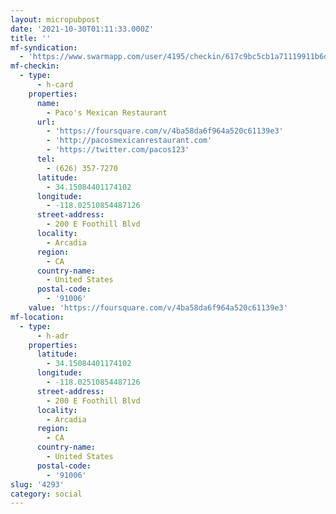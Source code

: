 ```yaml
---
layout: micropubpost
date: '2021-10-30T01:11:33.000Z'
title: ''
mf-syndication:
  - 'https://www.swarmapp.com/user/4195/checkin/617c9bc5cb1a71119911b6dc'
mf-checkin:
  - type:
      - h-card
    properties:
      name:
        - Paco's Mexican Restaurant
      url:
        - 'https://foursquare.com/v/4ba58da6f964a520c61139e3'
        - 'http://pacosmexicanrestaurant.com'
        - 'https://twitter.com/pacos123'
      tel:
        - (626) 357-7270
      latitude:
        - 34.15084401174102
      longitude:
        - -118.02510854487126
      street-address:
        - 200 E Foothill Blvd
      locality:
        - Arcadia
      region:
        - CA
      country-name:
        - United States
      postal-code:
        - '91006'
    value: 'https://foursquare.com/v/4ba58da6f964a520c61139e3'
mf-location:
  - type:
      - h-adr
    properties:
      latitude:
        - 34.15084401174102
      longitude:
        - -118.02510854487126
      street-address:
        - 200 E Foothill Blvd
      locality:
        - Arcadia
      region:
        - CA
      country-name:
        - United States
      postal-code:
        - '91006'
slug: '4293'
category: social
---
```

